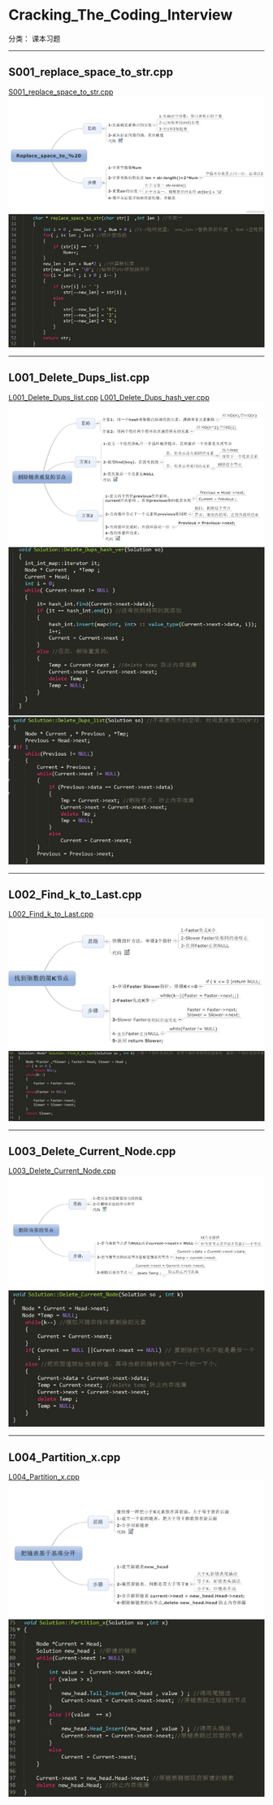 # Cracking_The_Coding_Interview

分类： 课本习题

---


## S001_replace_space_to_str.cpp ##
[S001_replace_space_to_str.cpp][1]
![思维导图][2]
![代码][3]


----------
## L001_Delete_Dups_list.cpp ##
[L001_Delete_Dups_list.cpp][4]
[L001_Delete_Dups_hash_ver.cpp][5]
![思维导图][6]
![hash_version_code][7]
![Not_hash_version_code][8]


----------
## L002_Find_k_to_Last.cpp ##
[L002_Find_k_to_Last.cpp][9]
![思维导图][10]
![L002_Find_k_to_Last_code][11]


----------
## L003_Delete_Current_Node.cpp ##
[L003_Delete_Current_Node.cpp][12]
![思维导图][13]
![L003_Delete_Current_Node_code][14]


----------
## L004_Partition_x.cpp ##
[L004_Partition_x.cpp][15]
![思维导图][16]
![L004_Partition_x_code][17]


  [1]: https://github.com/waten1992/Cracking_The_Coding_Interview/blob/master/S001_replace_space_to_str.cpp
  [2]: https://github.com/waten1992/Cracking_The_Coding_Interview/blob/master/Iamge/S001_replace_space_to_%2520.JPG
  [3]: https://github.com/waten1992/Cracking_The_Coding_Interview/blob/master/Iamge/S001_replace_space_to_%2520_code.JPG
  [4]: https://github.com/waten1992/Cracking_The_Coding_Interview/blob/master/L001_Delete_Dups_list.cpp
  [5]: https://github.com/waten1992/Cracking_The_Coding_Interview/blob/master/L001_Delete_Dups_hash_ver.cpp
  [6]: https://github.com/waten1992/Cracking_The_Coding_Interview/blob/master/Iamge/L001_Delete_Dups_list_hash_ver.JPG
  [7]: https://github.com/waten1992/Cracking_The_Coding_Interview/blob/master/Iamge/L001_hash_ver_code.JPG
  [8]: https://github.com/waten1992/Cracking_The_Coding_Interview/blob/master/Iamge/L001_Not_hash_ver_code.JPG
  [9]: https://github.com/waten1992/Cracking_The_Coding_Interview/blob/master/L002_Find_k_to_Last.cpp
  [10]: https://github.com/waten1992/Cracking_The_Coding_Interview/blob/master/Iamge/L002_Find_k_to_Last.JPG
  [11]: https://github.com/waten1992/Cracking_The_Coding_Interview/blob/master/Iamge/L002_Find_k_to_Last_code.JPG
  [12]: https://github.com/waten1992/Cracking_The_Coding_Interview/blob/master/L003_Delete_Current_Node.cpp
  [13]: https://github.com/waten1992/Cracking_The_Coding_Interview/blob/master/Iamge/L003_Delete_Current_Node.JPG
  [14]: https://github.com/waten1992/Cracking_The_Coding_Interview/blob/master/Iamge/L003_Delete_Current_Node_code.JPG
  [15]: https://github.com/waten1992/Cracking_The_Coding_Interview/blob/master/L004_Partition_x.cpp
  [16]: https://github.com/waten1992/Cracking_The_Coding_Interview/blob/master/Iamge/L004_Partition_x_mind.JPG
  [17]: https://github.com/waten1992/Cracking_The_Coding_Interview/blob/master/Iamge/L004_Partition_x_code.JPG
